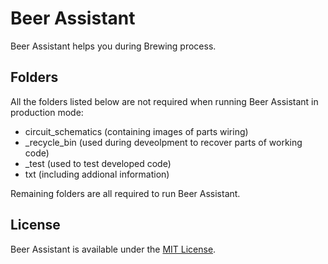 # Beer Assistant
Beer Assistant helps you during Brewing process.

## Folders
All the folders listed below are not required when running Beer Assistant in production mode:
* circuit_schematics (containing images of parts wiring)
* _recycle_bin (used during deveolpment to recover parts of working code)
* _test (used to test developed code)
* txt (including addional information)

Remaining folders are all required to run Beer Assistant.

## License
Beer Assistant is available under the [MIT License](https://opensource.org/licenses/MIT).
